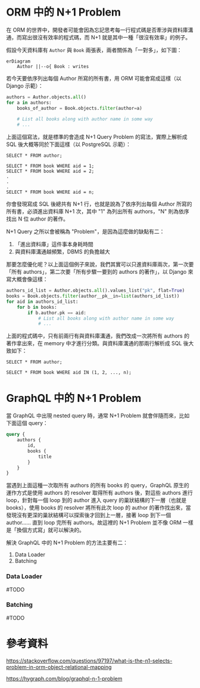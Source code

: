# ORM 中的 N+1 Problem

在 ORM 的世界中，開發者可能會因為忘記思考每一行程式碼是否牽涉與資料庫溝通，而寫出很沒有效率的程式碼，而 N+1 就是其中一種「很沒有效率」的例子。

假設今天資料庫有 `Author` 與 `Book` 兩張表，兩者關係為「一對多」，如下圖：

```mermaid
erDiagram
	Author ||--o{ Book : writes
```

若今天要依序列出每個 Author 所寫的所有書，用 ORM 可能會寫成這樣（以 Django 示範）：

```Python
authors = Author.objects.all()
for a in authors:
	books_of_author = Book.objects.filter(author=a)
	
	# List all books along with author name in some way
	# ...
```

上面這個寫法，就是標準的會造成 N+1 Query Problem 的寫法，實際上解析成 SQL 後大概等同於下面這樣（以 PostgreSQL 示範）：

```PostgreSQL
SELECT * FROM author;

SELECT * FROM book WHERE aid = 1;
SELECT * FROM book WHERE aid = 2;
.
.
.
SELECT * FROM book WHERE aid = n;
```

你會發現寫成 SQL 後總共有 N+1 行，也就是說為了依序列出每個 Author 所寫的所有書，必須進出資料庫 N+1 次，其中 "1" 為列出所有 authors，"N" 則為依序找出 N 位 author 的著作。

N+1 Query 之所以會被稱為 "Problem"，是因為這麼做的缺點有二：

1. 「進出資料庫」這件事本身耗時間
2. 與資料庫溝通越頻繁，DBMS 的負擔越大

那要怎麼優化呢？以上面這個例子來說，我們其實可以只進資料庫兩次，第一次要「所有 authors」，第二次要「所有步驟一要到的 authors 的著作」，以 Django 來寫大概會像這樣：

```Python
authors_id_list = Author.objects.all().values_list("pk", flat=True)
books = Book.objects.filter(author__pk__in=list(authors_id_list))
for aid in authors_id_list:
	for b in books:
		if b.author.pk == aid:
			# List all books along with author name in some way
			# ...
```

上面的程式碼中，只有前兩行有與資料庫溝通，我們改成一次將所有 authors 的著作拿出來，在 memory 中才進行分類。與資料庫溝通的那兩行解析成 SQL 後大致如下：

```PostgreSQL
SELECT * FROM author;

SELECT * FROM book WHERE aid IN (1, 2, ..., n);
```

# GraphQL 中的 N+1 Problem

當 GraphQL 中出現 nested query 時，通常 N+1 Problem 就會伴隨而來，比如下面這個 query：

```graphql
query {
	authors {
		id,
		books {
			title
		}
	}
}
```

當遇到上面這種一次取所有 authors 的所有 books 的 query，GraphQL 原生的運作方式是使用 authors 的 resolver 取得所有 authors 後，對這些 authors 進行 loop，針對每一個 loop 到的 author 進入 query 的巢狀結構的下一層（也就是 books），使用 books 的 resolver 將所有此次 loop 的 author 的著作找出來，當發現沒有更深的巢狀結構可以探索後才回到上一層，接著 loop 到下一個 author…… 直到 loop 完所有 authors。故這裡的 N+1 Problem 並不像 ORM 一樣是「換個方式寫」就可以解決的。

解決 GraphQL 中的 N+1 Problem 的方法主要有二：

1. Data Loader
2. Batching

### Data Loader

#TODO

### Batching

#TODO

# 參考資料

<https://stackoverflow.com/questions/97197/what-is-the-n1-selects-problem-in-orm-object-relational-mapping>

<https://hygraph.com/blog/graphql-n-1-problem>
